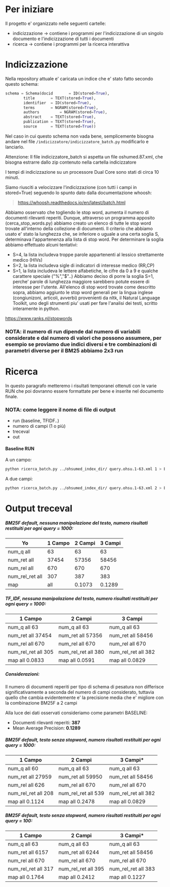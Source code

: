 Per iniziare
============

Il progetto e' organizzato nelle seguenti cartelle:
* indicizzazione -> contiene i programmi per l'indicizzazione di un singolo documento e l'indicizzazione di tutti i documenti
* ricerca -> contiene i programmi per la ricerca interattiva

Indicizzazione
==============

Nella repository attuale e' caricata un indice che e' stato fatto secondo questo schema:

```python
schema = Schema(docid      	= ID(stored=True),
		title      	= TEXT(stored=True),
		identifier	= ID(stored=True),
		terms 		= NGRAM(stored=True),
		authors      	= NGRAM(stored=True),
		abstract 	= TEXT(stored=True),
		publication	= TEXT(stored=True),
		source 		= TEXT(stored=True))

```

Nel caso in cui questo schema non vada bene, semplicemente bisogna andare nel
file ```/indicizzatore/indicizzatore_batch.py``` modificarlo e lanciarlo.

Attenzione: Il file indicizzatore_batch si aspetta un file oshumed.87.xml, che
bisogna estrarre dallo zip contenuto nella cartella indicizzatore

I tempi di indicizzazione su un processore Dual Core sono stati di circa 10 minuti.

Siamo riusciti a velocizzare l'indicizzazione (con tutti i campi in stored=True) seguendo lo spunto dato dalla documentazione whoosh:
> https://whoosh.readthedocs.io/en/latest/batch.html

Abbiamo osservato che togliendo le stop word, aumenta il numero di documenti rilevanti reperiti.
Dunque, attraverso un programma apposito (cerca_stop_words.py) abbiamo creato un elenco di tutte le stop word trovate all'interno della collezione di documenti. Il criterio che abbiamo usato e' stato la lunghezza che, se inferiore o uguale a una certa soglia S, determinava l'appartenenza alla lista di stop word.
Per determinare la soglia abbiamo effettuato alcuni tentativi:
* S=4, la lista includeva troppe parole appartenenti al lessico strettamente medico (HIVs)
* S=2, la lista includeva sigle di indicatori di interesse medico (RR,CP)
* S=1, la lista includeva le lettere alfabetiche, le cifre da 0 a 9 e qualche carattere speciale ("%","$"..)
Abbiamo deciso di porre la soglia S=1, perche' parole di lunghezza maggiore sarebbero potute essere di interesse per l'utente.
All'elenco di stop word trovate come descritto sopra, abbiamo aggiunto le stop word generali per la lingua inglese (congiunizoni, articoli, avverbi) provenienti da nltk, il Natural Language Toolkit, uno degli strumenti piu' usati per fare l'analisi dei testi, scritto interamente in python.

https://www.ranks.nl/stopwords

### NOTA: il numero di run dipende dal numero di variabili considerate e dal numero di valori che possono assumere, per esempio se proviamo due indici diversi e tre combinazioni di parametri diverse per il BM25 abbiamo 2x3 run

Ricerca
=======

In questo paragrafo metteremo i risultati temporanei ottenuti con le varie RUN che poi dovranno essere formattate per bene e inserite nel documento finale.

### NOTA: come leggere il nome di file di output
* run (baseline, TFIDF..)
* numero di campi (1 o più)
* treceval
* out

#### Baseline RUN
A un campo:
```bash
python ricerca_batch.py ../ohsumed_index_dir/ query.ohsu.1-63.xml 1 > BASELINE_UN_CAMPO.RUN
```

A due campi:
```bash
python ricerca_batch.py ../ohsumed_index_dir/ query.ohsu.1-63.xml 2 > BASELINE_DUE_CAMPI.RUN
```

Output treceval
===============

##### BM25F default, nessuna manipolazione del testo, numero risultati restituiti per ogni query = 1000:

|    Yo          |1 Campo             |              2 Campi             |              3 Campi             |
|----------------|-----------------|----------------------------------|----------------------------------|
|num_q       all |   63     |    63                            |  63                              |
|num_ret     all |   37454  |     57356                        |  58456                           |
|num_rel     all |   670    |      670                         |    670                           |
|num_rel_ret all |   307    |     387                          |    383                           |
|map             |   all    |   0.1073 |    0.1289                        |   0.1227                         |


##### TF_IDF, nessuna manipolazione del testo, numero risultati restituiti per ogni query = 1000:

|              1 Campo             |              2 Campi             |              3 Campi             |
|----------------------------------|----------------------------------|----------------------------------|
| num_q              all    63     | num_q              all    63     | num_q              all    63     |
| num_ret            all    37454  | num_ret            all    57356  | num_ret            all    58456  |
| num_rel            all    670    | num_rel            all    670    | num_rel            all    670    |
| num_rel_ret        all    305    | num_rel_ret        all    380    | num_rel_ret        all    382    |
| map                all    0.0833 | map                all    0.0591 | map                all    0.0829 |

##### Considerazioni:
Il numero di documenti reperiti per tipo di schema di pesatura non differisce significativamente a seconda del numero di campi considerato, tuttavia quello che cambia evidentemente e' la precisione media che e' migliore con la combinazione BM25F a 2 campi

Alla luce dei dati osservati consideriamo come parametri BASELINE:
* Documenti rilevanti reperiti: **387**
* Mean Average Precision: **0.1289**

##### BM25F default, testo senza stopword, numero risultati restituiti per ogni query = 1000:

|              1 Campo             |              2 Campi             |              3 Campi*             |
|----------------------------------|----------------------------------|----------------------------------|
| num_q              all    60     | num_q              all    63     | num_q              all    63     |
| num_ret            all    27959  | num_ret            all    59950  | num_ret            all    58456  |
| num_rel            all    626    | num_rel            all    670    | num_rel            all    670    |
| num_rel_ret        all    208    | num_rel_ret        all    539    | num_rel_ret        all    382    |
| map                all    0.1124 | map                all    0.2478 | map                all    0.0829 |

##### BM25F default, testo senza stopword, numero risultati restituiti per ogni query = 100:

|              1 Campo             |              2 Campi             |              3 Campi*             |
|----------------------------------|----------------------------------|----------------------------------|
| num_q              all    63     | num_q              all    63     | num_q              all    63     |
| num_ret            all    6157   | num_ret            all    6244   | num_ret            all    58456  |
| num_rel            all    670    | num_rel            all    670    | num_rel            all    670    |
| num_rel_ret        all    317    | num_rel_ret        all    395    | num_rel_ret        all    383    |
| map                all    0.1764 | map                all    0.2412 | map                all    0.1227 |
